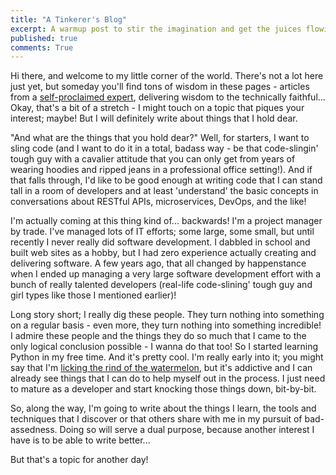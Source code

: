 ```yaml
---
title: "A Tinkerer's Blog"
excerpt: A warmup post to stir the imagination and get the juices flowing while I get ramped up on the whole 'blogging' bit...
published: true
comments: True
---
```


Hi there, and welcome to my little corner of the world. There's not a lot here just yet, but someday you'll find tons of wisdom in these pages - articles from a [self-proclaimed expert](https://www.washingtonpost.com/news/speaking-of-science/wp/2015/07/20/self-proclaimed-experts-more-likely-to-fall-for-made-up-facts-study-finds), delivering wisdom to the technically faithful... Okay, that's  a bit of a stretch - I might touch on a topic that piques your interest; maybe! But I will definitely write about things that I hold dear. 

"And what are the things that you hold dear?" Well, for starters, I want to sling code (and I want to do it in a total, badass way - be that code-slingin' tough guy with a cavalier attitude that you can only get from years of wearing hoodies and ripped jeans in a professional office setting!). And if that falls through, I'd like to be good enough at writing code that I can stand tall in a room of developers and at least 'understand' the basic concepts in conversations about RESTful APIs, microservices, DevOps, and the like! 

I'm actually coming at this thing kind of... backwards! I'm a project manager by trade. I've managed lots of IT efforts; some large, some small, but until recently I never really did software development. I dabbled in school and built web sites as a hobby, but I had zero experience actually creating and delivering software. A few years ago, that all changed by happenstance when I ended up managing a very large software development effort with a bunch of really talented developers (real-life code-slining' tough guy and girl types like those I mentioned earlier)! 

Long story short; I really dig these people. They turn nothing into something on a regular basis - even more, they turn nothing into something incredible! I admire these people and the things they do so much that I came to the only logical conclusion possible - I wanna do that too! So I started learning Python in my free time. And it's pretty cool. I'm really early into it; you might say that I'm [licking the rind of the watermelon](https://books.google.com/books?id=XS9IAwAAQBAJ&pg=PA156&lpg=PA156&dq=licking+the+rind+of+the+watermelon&source=bl&ots=zjzQoiVane&sig=qsWWjMCARi7AX0PhvIUTpYgoGbU&hl=en&sa=X&ved=0ahUKEwiwtdGa8JjUAhVEPCYKHaG3C30Q6AEIOjAF#v=onepage&q=licking%20the%20rind%20of%20the%20watermelon&f=false), but it's addictive and I can already see things that I can do to help myself out in the process. I just need to mature as a developer and start knocking those things down, bit-by-bit. 

So, along the way, I'm going to write about the things I learn, the tools and techniques that I discover or that others share with me in my pursuit of bad-assedness. Doing so will serve a dual purpose, because another interest I have is to be able to write better... 

But that's a topic for another day! 
